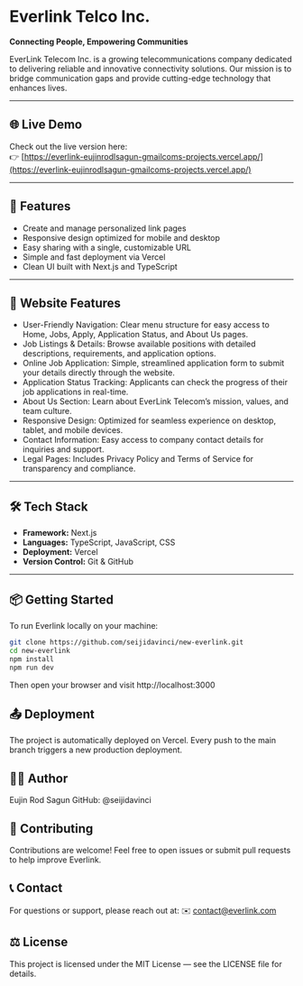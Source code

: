 # Everlink Telco Inc.

**Connecting People, Empowering Communities**

EverLink Telecom Inc. is a growing telecommunications company dedicated to delivering reliable and innovative connectivity solutions. Our mission is to bridge communication gaps and provide cutting-edge technology that enhances lives.

---

## 🌐 Live Demo
Check out the live version here:  
👉 [https://everlink-eujinrodlsagun-gmailcoms-projects.vercel.app/](https://everlink-eujinrodlsagun-gmailcoms-projects.vercel.app/)

---

## 🚀 Features

- Create and manage personalized link pages
- Responsive design optimized for mobile and desktop
- Easy sharing with a single, customizable URL
- Simple and fast deployment via Vercel
- Clean UI built with Next.js and TypeScript

---

## 🌟 Website Features
- User-Friendly Navigation: Clear menu structure for easy access to Home, Jobs, Apply, Application Status, and About Us pages.
- Job Listings & Details: Browse available positions with detailed descriptions, requirements, and application options.
- Online Job Application: Simple, streamlined application form to submit your details directly through the website.
- Application Status Tracking: Applicants can check the progress of their job applications in real-time.
- About Us Section: Learn about EverLink Telecom’s mission, values, and team culture.
- Responsive Design: Optimized for seamless experience on desktop, tablet, and mobile devices.
- Contact Information: Easy access to company contact details for inquiries and support.
- Legal Pages: Includes Privacy Policy and Terms of Service for transparency and compliance.

---

## 🛠️ Tech Stack

- **Framework:** Next.js  
- **Languages:** TypeScript, JavaScript, CSS  
- **Deployment:** Vercel  
- **Version Control:** Git & GitHub  

---

## 📦 Getting Started

To run Everlink locally on your machine:

```bash
git clone https://github.com/seijidavinci/new-everlink.git
cd new-everlink
npm install
npm run dev
```

Then open your browser and visit http://localhost:3000

## 📤 Deployment
The project is automatically deployed on Vercel. Every push to the main branch triggers a new production deployment.

## 👨‍💻 Author
Eujin Rod Sagun
GitHub: @seijidavinci

## 🤝 Contributing
Contributions are welcome! Feel free to open issues or submit pull requests to help improve Everlink.

## 📞 Contact
For questions or support, please reach out at:
✉️ contact@everlink.com

## ⚖️ License
This project is licensed under the MIT License — see the LICENSE file for details.
